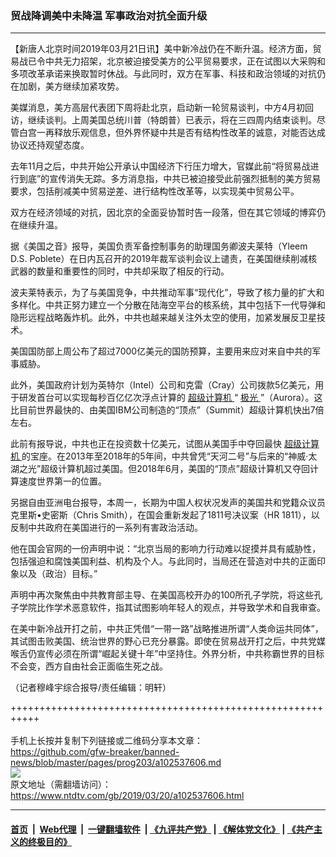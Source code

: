 ### 贸战降调美中未降温 军事政治对抗全面升级
------------------------

<div class="post_content" itemprop="articleBody">
 <p>
  【新唐人北京时间2019年03月21日讯】美中新冷战仍在不断升温。经济方面，贸易战已令中共无力招架，北京被迫接受美方的公平贸易要求，正在试图以大采购和多项改革承诺来换取暂时休战。与此同时，双方在军事、科技和政治领域的对抗仍在加剧，美方继续加紧攻势。
 </p>
 <p>
  美媒消息，美方高层代表团下周将赴北京，启动新一轮贸易谈判，中方4月初回访，继续谈判。上周美国总统川普（特朗普）已表示，将在三四周内结束谈判。尽管白宫一再释放乐观信息，但外界怀疑中共是否有结构性改革的诚意，对能否达成协议还持观望态度。
 </p>
 <p>
  去年11月之后，中共开始公开承认中国经济下行压力增大，官媒此前“将贸易战进行到底”的宣传消失无踪。多方消息指，中共已被迫接受此前强烈抵制的美方贸易要求，包括削减美中贸易逆差、进行结构性改革等，以实现美中贸易公平。
 </p>
 <p>
  双方在经济领域的对抗，因北京的全面妥协暂时告一段落，但在其它领域的博弈仍在继续升温。
 </p>
 <p>
  据《美国之音》报导，美国负责军备控制事务的助理国务卿波夫莱特（Yleem D.S. Poblete）在日内瓦召开的2019年裁军谈判会议上谴责，在美国继续削减核武器的数量和重要性的同时，中共却采取了相反的行动。
 </p>
 <p>
  波夫莱特表示，为了与美国竞争，中共推动军事“现代化”，导致了核力量的扩大和多样化。中共正努力建立一个分散在陆海空平台的核系统，其中包括下一代导弹和隐形远程战略轰炸机。此外，中共也越来越关注外太空的使用，加紧发展反卫星技术。
 </p>
 <p>
  美国国防部上周公布了超过7000亿美元的国防预算，主要用来应对来自中共的军事威胁。
 </p>
 <p>
  此外，美国政府计划为英特尔（Intel）公司和克雷（Cray）公司拨款5亿美元，用于研发首台可以实现每秒百亿亿次浮点计算的
  <a href="https://www.ntdtv.com/gb/超级计算机.htm">
   超级计算机
  </a>
  “
  <a href="https://www.ntdtv.com/gb/极光.htm">
   极光
  </a>
  ”（Aurora）。这比目前世界最快的、由美国IBM公司制造的“顶点”（Summit）超级计算机快出7倍左右。
 </p>
 <p>
  此前有报导说，中共也正在投资数十亿美元，试图从美国手中夺回最快
  <a href="https://www.ntdtv.com/gb/超级计算机.htm">
   超级计算机
  </a>
  的宝座。在2013年至2018年的5年间，中共曾凭“天河二号”与后来的“神威·太湖之光”超级计算机超过美国。但2018年6月，美国的“顶点”超级计算机又夺回计算速度世界第一的位置。
 </p>
 <p>
  另据自由亚洲电台报导，本周一，长期为中国人权状况发声的美国共和党籍众议员克里斯•史密斯（Chris Smith），在国会重新发起了1811号决议案（HR 1811），以反制中共政府在美国进行的一系列有害政治活动。
 </p>
 <p>
  他在国会官网的一份声明中说：“北京当局的影响力行动难以捉摸并具有威胁性，包括强迫和腐蚀美国利益、机构及个人。与此同时，当局还在营造对中共的正面印象以及（政治）目标。”
 </p>
 <p>
  声明中再次聚焦由中共教育部主导、在美国高校开办的100所孔子学院，将这些孔子学院比作学术恶意软件，指其试图影响年轻人的观点，并导致学术和自我审查。
 </p>
 <p>
  在美中新冷战开打之前，中共正凭借“一带一路”战略推进所谓“人类命运共同体”，其试图击败美国、统治世界的野心已充分暴露。即使在贸易战开打之后，中共党媒喉舌仍宣传必须在所谓“崛起关键十年”中坚持住。外界分析，中共称霸世界的目标不会变，西方自由社会正面临生死之战。
 </p>
 <p>
  （记者穆峰宇综合报导/责任编辑：明轩）
 </p>
 <div class="single_ad">
 </div>
</div>

+++++++++++++++++++++++++++++++++++++++++++++++++++++++++++<br/><br/>
手机上长按并复制下列链接或二维码分享本文章：<br/>
https://github.com/gfw-breaker/banned-news/blob/master/pages/prog203/a102537606.md <br/>
<a href='https://github.com/gfw-breaker/banned-news/blob/master/pages/prog203/a102537606.md'><img src='https://github.com/gfw-breaker/banned-news/blob/master/pages/prog203/a102537606.md.png'/></a> <br/>
原文地址（需翻墙访问）：https://www.ntdtv.com/gb/2019/03/20/a102537606.html


------------------------
#### [首页](https://github.com/gfw-breaker/banned-news/blob/master/README.md) &nbsp;|&nbsp; [Web代理](https://github.com/labour-camp/helloworld) &nbsp;|&nbsp; [一键翻墙软件](https://github.com/gfw-breaker/nogfw/blob/master/README.md) &nbsp;| [《九评共产党》](https://github.com/gfw-breaker/9ping.md/blob/master/README.md#九评之一评共产党是什么) | [《解体党文化》](https://github.com/gfw-breaker/jtdwh.md/blob/master/README.md) | [《共产主义的终极目的》](https://github.com/gfw-breaker/gczydzjmd.md/blob/master/README.md)

